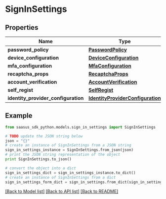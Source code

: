 # SignInSettings


## Properties
Name | Type | Description | Notes
------------ | ------------- | ------------- | -------------
**password_policy** | [**PasswordPolicy**](PasswordPolicy.md) |  | 
**device_configuration** | [**DeviceConfiguration**](DeviceConfiguration.md) |  | 
**mfa_configuration** | [**MfaConfiguration**](MfaConfiguration.md) |  | 
**recaptcha_props** | [**RecaptchaProps**](RecaptchaProps.md) |  | 
**account_verification** | [**AccountVerification**](AccountVerification.md) |  | 
**self_regist** | [**SelfRegist**](SelfRegist.md) |  | 
**identity_provider_configuration** | [**IdentityProviderConfiguration**](IdentityProviderConfiguration.md) |  | 

## Example

```python
from saasus_sdk_python.models.sign_in_settings import SignInSettings

# TODO update the JSON string below
json = "{}"
# create an instance of SignInSettings from a JSON string
sign_in_settings_instance = SignInSettings.from_json(json)
# print the JSON string representation of the object
print SignInSettings.to_json()

# convert the object into a dict
sign_in_settings_dict = sign_in_settings_instance.to_dict()
# create an instance of SignInSettings from a dict
sign_in_settings_form_dict = sign_in_settings.from_dict(sign_in_settings_dict)
```
[[Back to Model list]](../README.md#documentation-for-models) [[Back to API list]](../README.md#documentation-for-api-endpoints) [[Back to README]](../README.md)


